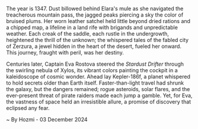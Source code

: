
The year is 1347.  Dust billowed behind Elara's mule as she navigated the treacherous mountain pass, the jagged peaks piercing a sky the color of bruised plums.  Her worn leather satchel held little beyond dried rations and a chipped map, a lifeline in a land rife with brigands and unpredictable weather.  Each creak of the saddle, each rustle in the undergrowth, heightened the thrill of the unknown; the whispered tales of the fabled city of Zerzura, a jewel hidden in the heart of the desert, fueled her onward. This journey, fraught with peril, was her destiny.

Centuries later, Captain Eva Rostova steered the *Stardust Drifter* through the swirling nebula of Xylos, its vibrant colors painting the cockpit in a kaleidoscope of cosmic wonder.  Ahead lay Kepler-186f, a planet whispered to hold secrets older than Earth itself.  Faster-than-light travel had shrunk the galaxy, but the dangers remained; rogue asteroids, solar flares, and the ever-present threat of pirate raiders made each jump a gamble.  Yet, for Eva, the vastness of space held an irresistible allure, a promise of discovery that eclipsed any fear.

~ By Hozmi - 03 December 2024
